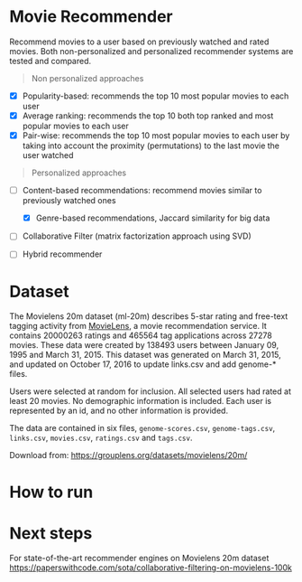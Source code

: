 # Movie Recommender
Recommend movies to a user based on previously watched and rated movies.
Both non-personalized and personalized recommender systems are tested and compared.

> Non personalized approaches 

- [x] Popularity-based: recommends the top 10 most popular movies to each user
- [x] Average ranking: recommends the top 10 both top ranked and most popular movies to each user
- [x] Pair-wise: recommends the top 10 most popular movies to each user by taking into account the proximity (permutations) to the last movie the user watched

> Personalized approaches 

- [ ] Content-based recommendations: recommend  movies similar to previously watched ones
    - [x] Genre-based recommendations, Jaccard similarity for big data
- [ ] Collaborative Filter (matrix factorization approach using SVD) 
- [ ] Hybrid recommender 



# Dataset
The Movielens 20m dataset (ml-20m) describes 5-star rating and free-text tagging activity from [MovieLens](http://movielens.org), a movie recommendation service. It contains 20000263 ratings and 465564 tag applications across 27278 movies. These data were created by 138493 users between January 09, 1995 and March 31, 2015. This dataset was generated on March 31, 2015, and updated on October 17, 2016 to update links.csv and add genome-* files.

Users were selected at random for inclusion. All selected users had rated at least 20 movies. No demographic information is included. Each user is represented by an id, and no other information is provided.

The data are contained in six files, `genome-scores.csv`, `genome-tags.csv`, `links.csv`, `movies.csv`, `ratings.csv` and `tags.csv`. 

Download from:
https://grouplens.org/datasets/movielens/20m/ 


# How to run
<!-- TODO -->

# Next steps

For state-of-the-art recommender engines on Movielens 20m dataset
https://paperswithcode.com/sota/collaborative-filtering-on-movielens-100k